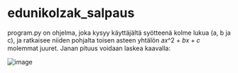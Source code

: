# edunikolzak_salpaus
program.py on ohjelma, joka kysyy käyttäjältä syötteenä kolme lukua (a, b ja c), ja ratkaisee niiden pohjalta toisen asteen yhtälön 𝑎𝑥^2 + 𝑏𝑥 + 𝑐 molemmat juuret. Janan pituus voidaan laskea kaavalla:

![image](https://github.com/Ryanairy55/edunikolzak_salpaus/assets/62998707/d09512ee-275d-4e21-8855-d0e96a512dd4)
